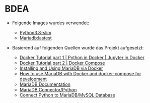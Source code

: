 # BDEA
* Folgende Images wurdes verwendet:     
  * [Python3.8-slim](https://hub.docker.com/_/python) 
  * [Mariadb:lastest](https://hub.docker.com/_/mariadb)

* Basierend auf folgenden Quellen wurde das Projekt aufgesetzt: 	
   * [Docker Tutorial part 1 | Python in Docker | Jupyter in Docker](https://github.com/misohu/python_in_docker)<br>
   * [Docker Tutorial part 2 | Docker Compose](https://github.com/misohu/docker_compose_tutorial)
   * [Installing and Using MariaDB via Docker](https://mariadb.com/kb/en/installing-and-using-mariadb-via-docker/)
   * [How to use MariaDB with Docker and docker-compose for development](https://www.beekeeperstudio.io/blog/how-to-use-mariadb-with-docker)
   * [MariaDB Documentation](https://hub.docker.com/_/mariadb)
   * [MariaDB Connector/Python](https://mariadb-corporation.github.io/mariadb-connector-python/)
   * [Connect Python to MariaDB/MySQL Database](https://www.youtube.com/watch?v=oDR7k66x-AU)

